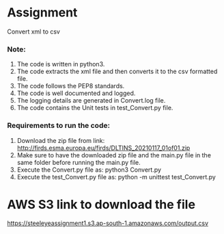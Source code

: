 # Assignment
Convert xml to csv

### Note:
1. The code is written in python3.
2. The code extracts the xml file and then converts it to the csv formatted file.
2. The code follows the PEP8 standards.
3. The code is well documented and logged.
4. The logging details are generated in Convert.log file.
4. The code contains the Unit tests in test_Convert.py file.

### Requirements to run the code:
1. Download the zip file from link: http://firds.esma.europa.eu/firds/DLTINS_20210117_01of01.zip 
2. Make sure to have the downloaded zip file and the main.py file in the same folder before running the main.py file.
3. Execute the Convert.py file as:
    python3 Convert.py
4. Execute the test_Convert.py file as:
    python -m unittest test_Convert.py
    
# AWS S3 link to download the file
https://steeleyeassignment1.s3.ap-south-1.amazonaws.com/output.csv
